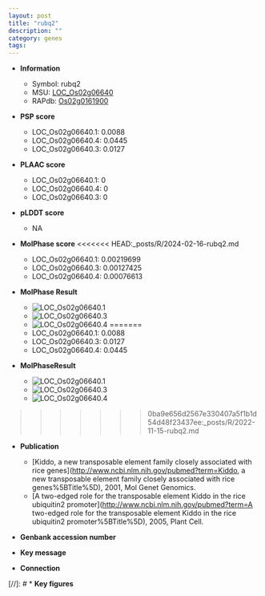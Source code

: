 ```yaml
---
layout: post
title: "rubq2"
description: ""
category: genes
tags: 
---
```


* **Information**  
    + Symbol: rubq2  
    + MSU: [LOC_Os02g06640](http://rice.plantbiology.msu.edu/cgi-bin/ORF_infopage.cgi?orf=LOC_Os02g06640)  
    + RAPdb: [Os02g0161900](http://rapdb.dna.affrc.go.jp/viewer/gbrowse_details/irgsp1?name=Os02g0161900)  

* **PSP score**  
    + LOC_Os02g06640.1: 0.0088 
    + LOC_Os02g06640.4: 0.0445 
    + LOC_Os02g06640.3: 0.0127 

* **PLAAC score**  
    + LOC_Os02g06640.1: 0 
    + LOC_Os02g06640.4: 0 
    + LOC_Os02g06640.3: 0 

* **pLDDT score**
    + NA


* **MolPhase score**
<<<<<<< HEAD:_posts/R/2024-02-16-rubq2.md
    + LOC_Os02g06640.1: 0.00219699
    + LOC_Os02g06640.3: 0.00127425
    + LOC_Os02g06640.4: 0.00076613

* **MolPhase Result**
    + ![LOC_Os02g06640.1](https://304243504.github.io/Pictures/LOC_Os02g/LOC_Os02g06640.1.png)
    + ![LOC_Os02g06640.3](https://304243504.github.io/Pictures/LOC_Os02g/LOC_Os02g06640.3.png)
    + ![LOC_Os02g06640.4](https://304243504.github.io/Pictures/LOC_Os02g/LOC_Os02g06640.4.png)
=======
    + LOC_Os02g06640.1: 0.0088
    + LOC_Os02g06640.3: 0.0127
    + LOC_Os02g06640.4: 0.0445

* **MolPhaseResult**
    + ![LOC_Os02g06640.1](https://ricepsp.github.io/pictures/LOC_Os02g/LOC_Os02g06640.1.png)
    + ![LOC_Os02g06640.3](https://ricepsp.github.io/pictures/LOC_Os02g/LOC_Os02g06640.3.png)
    + ![LOC_Os02g06640.4](https://ricepsp.github.io/pictures/LOC_Os02g/LOC_Os02g06640.4.png)
>>>>>>> 0ba9e656d2567e330407a5f1b1d54d48f23437ee:_posts/R/2022-11-15-rubq2.md

* **Publication**  
    + [Kiddo, a new transposable element family closely associated with rice genes](http://www.ncbi.nlm.nih.gov/pubmed?term=Kiddo, a new transposable element family closely associated with rice genes%5BTitle%5D), 2001, Mol Genet Genomics.
    + [A two-edged role for the transposable element Kiddo in the rice ubiquitin2 promoter](http://www.ncbi.nlm.nih.gov/pubmed?term=A two-edged role for the transposable element Kiddo in the rice ubiquitin2 promoter%5BTitle%5D), 2005, Plant Cell.

* **Genbank accession number**  

* **Key message**  

* **Connection**  

[//]: # * **Key figures**  


